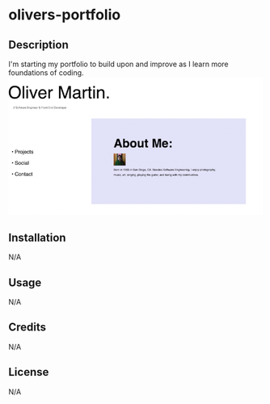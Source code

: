 # olivers-portfolio

## Description

I'm starting my portfolio to build upon and improve as I learn more foundations of coding. 
![Preview of Website](./assets/images/README%20Preview.png)
## Installation

N/A

## Usage

N/A

## Credits

N/A

## License

N/A
